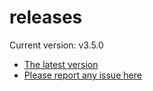 # releases

Current version: v3.5.0

* [The latest version](https://github.com/inkdropapp/releases/releases/latest)
* [Please report any issue here](https://github.com/inkdropapp/forum)

